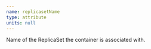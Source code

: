 ```yaml
---
name: replicasetName
type: attribute
units: null
---
```


Name of the ReplicaSet the container is associated with.
